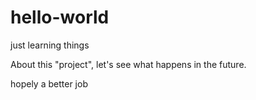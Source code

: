 # hello-world
just learning things

About this "project", let's see what happens in the future.

hopely a better job

